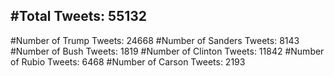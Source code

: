 #Total Tweets: 55132 
---
#Number of Trump Tweets: 24668
#Number of Sanders Tweets: 8143
#Number of Bush Tweets: 1819
#Number of Clinton Tweets: 11842
#Number of Rubio Tweets: 6468
#Number of Carson Tweets: 2193